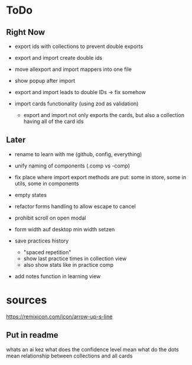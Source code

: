 # ToDo

## Right Now

- export ids with collections to prevent double exports
- export and import create double ids
- move allexport and import mappers into one file

- show popup after import

- export and import leads to double IDs -> fix somehow
- import cards functionality (using zod as validation)
  - export and import not only exports the cards, but also a collection having all of the card ids

## Later

- rename to learn with me (github, config, everything)
- unify naming of components (.comp vs -comp)
- fix place where import export methods are put: some in store, some in utils, some in components
- empty states

- refactor forms handling to allow escape to cancel
- prohibit scroll on open modal
- form width auf desktop min width setzen

- save practices history
  - "spaced repetition"
  - show last practice times in collection view
  - also show stats like in practice comp

- add notes function in learning view

# sources

https://remixicon.com/icon/arrow-up-s-line

## Put in readme

whats an ai kez
what does the confidence level mean
what do the dots mean
relationship between collections and all cards
